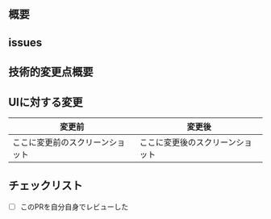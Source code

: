 ## 概要
<!-- 何をやったかを簡単に書く -->

## issues
<!-- 解決したissue (解決途中含む)へのリンクを入れる -->

## 技術的変更点概要
<!-- なにをどう変更したか、ロジックがどういう手順で動くのか、簡単な説明など -->

## UIに対する変更
<!-- UI変更があるなら変更前後のスクリーンショット、もしくは動画があるとレビュアーが変更を把握しやすい -->
|変更前|変更後|
|---|---|
|ここに変更前のスクリーンショット|ここに変更後のスクリーンショット|

## チェックリスト
- [ ] このPRを自分自身でレビューした
